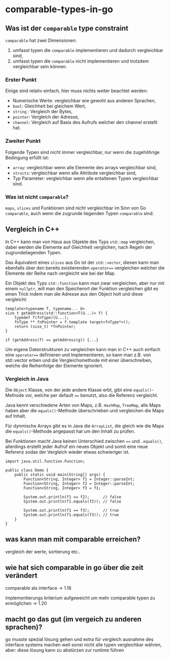 # comparable-types-in-go

## Was ist der `comparable` type constraint
`comparable` hat zwei Dimensionen:
1.  umfasst typen die `comparable` implementieren und dadurch vergleichbar sind,
2.  umfasst typen die `comparable` nicht implementieren und trotzdem vergleichbar sein können.

### Erster Punkt
Einige sind relativ einfach, hier muss nichts weiter beachtet werden:
-  Numerische Werte:  vergleichbar wie gewoht aus anderen Sprachen,
-  `bool`:              Gleichheit bei gleichem Wert,
-  `string` :           Vergleich der Bytes,
-  `pointer`:           Vergleich der Adresse,
-  `channel`:           Vergleich auf Basis des Aufrufs welcher den channel erstellt hat.

### Zweiter Punkt
Folgende Typen sind nicht immer vergleichbar, nur wenn die zugehöhrige Bedingung erfüllt ist:
-  `array`:             vergleichbar wenn alle Elemente des arrays vergleichbar sind,
-  `structs`:           vergleichbar wenn alle Attribute vergleichbar sind,
-  Typ Parameter:       vergleichbar wenn alle entaltenen Typen vergleichbar sind.

### Was ist nicht `comparable`?
`maps`, `slices` und Funktionen sind nicht vergleichbar im Sinn von Go `comparable`, auch wenn die zugrunde liegenden Typen `comparable` sind. 

## Vergleich in C++
In C++ kann man von Haus aus Objekte des Typs `std::map` vergleichen, dabei werden die Elemente auf Gleichheit verglichen, nach Regeln der zugrundeliegenden Typen.

Das Äquivalent eines `slices` aus Go ist der `std::vector`, diesen kann man ebenfalls über den bereits existierenden `operator==` vergleichen welcher die Elemente der Reihe nach vergleicht wie bei der Map.

Ein Objekt des Typs `std::function` kann man zwar vergleichen, aber nur mit einem `nullptr`, will man den Speicherort der Funktion vergleichen gibt es einen Trick indem man die Adresse aus den Object holt und diese vergleicht:
~~~
template<typename T, typename... U>
size_t getAddress(std::function<T(U...)> f) {
    typedef T(fnType)(U...);
    fnType ** fnPointer = f.template target<fnType*>();
    return (size_t) *fnPointer;
}

if (getAddress(f) == getAddress(g)) {...}
~~~
Um eigene Datenstrukturen zu vergleichen kann man in C++ auch einfach eine `operator==` definieren und Implementieren, so kann man z.B. von std::vector erben und die Vergleichsmethode mit einer überschreiben, welche die Reihenfolge der Elemente ignoriert.

### Vergleich in Java
Die `Object` Klasse, von der jede andere Klasse erbt, gibt eine `equals()`-Methode vor, welche per default `==` benutzt, also die Referenz vergleicht.

Java kennt verschiedene Arten von Maps, z.B. `HashMap`, `TreeMap`, alle Maps haben aber die `equals()`-Methode überschrieben und vergleichen die Maps auf Inhalt.

Für dynmische Arrays gibt es in Java die `ArrayList`, die gleich wie die Maps die `equals()`-Methode angepasst hat um den Inhalt zu prüfen.

Bei Funktionen macht Java keinen Unterschied zwischen `==` und `.equals()`, allerdings erstellt jeder Aufruf ein neues Objekt und somit eine neue Referenz sodas der Vergleich wieder etwas schwieriger ist.
~~~
import java.util.function.Function;

public class Demo {
    public static void main(String[] args) {
        Function<String, Integer> f1 = Integer::parseInt;
        Function<String, Integer> f2 = Integer::parseInt;
        Function<String, Integer> f3 = f1;
        
        System.out.println(f1 == f2);      // false
        System.out.println(f1.equals(f2)); // false
        
        System.out.println(f1 == f3);      // true
        System.out.println(f1.equals(f3)); // true
    }
}
~~~

## was kann man mit comparable erreichen?

vergleich der werte, sortierung etc..

## wie hat sich comparable in go über die zeit verändert

comparable als interface -> 1.18

implementierungs kriterium aufgeweicht um mehr comparable typen zu ermöglichen -> 1.20

## macht go das gut (im vergeich zu anderen sprachen)?

go musste spezial lösung gehen und extra für vergleich ausnahme des interface systems machen weil sonst nicht alle typen vergleichbar währen, aber: diese lösung kann zu abstürzen zur runtime führen
